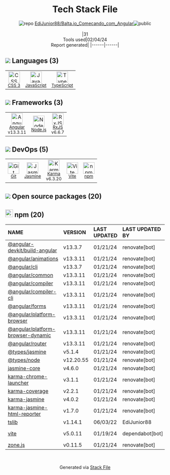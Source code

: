 <!--
&lt;--- Readme.md Snippet without images Start ---&gt;
## Tech Stack
EdiJunior88/Balta.io_Comecando_com_Angular is built on the following main stack:

- [Jasmine](http://jasmine.github.io/) – Javascript Testing Framework
- [Node.js](http://nodejs.org/) – Frameworks (Full Stack)
- [JavaScript](https://developer.mozilla.org/en-US/docs/Web/JavaScript) – Languages
- [Karma](http://karma-runner.github.io/) – Browser Testing
- [TypeScript](http://www.typescriptlang.org) – Languages
- [RxJS](http://reactivex.io/rxjs/) – Concurrency Frameworks
- [Angular](https://angular.io) – Javascript MVC Frameworks
- [Vite](https://vitejs.dev/) – JS Build Tools / JS Task Runners

Full tech stack [here](/techstack.md)

&lt;--- Readme.md Snippet without images End ---&gt;

&lt;--- Readme.md Snippet with images Start ---&gt;
## Tech Stack
EdiJunior88/Balta.io_Comecando_com_Angular is built on the following main stack:

- <img width='25' height='25' src='https://img.stackshare.io/service/831/7c0b595409af531b9cdeb07f8c513e8b.png' alt='Jasmine'/> [Jasmine](http://jasmine.github.io/) – Javascript Testing Framework
- <img width='25' height='25' src='https://img.stackshare.io/service/1011/n1JRsFeB_400x400.png' alt='Node.js'/> [Node.js](http://nodejs.org/) – Frameworks (Full Stack)
- <img width='25' height='25' src='https://img.stackshare.io/service/1209/javascript.jpeg' alt='JavaScript'/> [JavaScript](https://developer.mozilla.org/en-US/docs/Web/JavaScript) – Languages
- <img width='25' height='25' src='https://img.stackshare.io/service/1420/TidYGd6a.png' alt='Karma'/> [Karma](http://karma-runner.github.io/) – Browser Testing
- <img width='25' height='25' src='https://img.stackshare.io/service/1612/bynNY5dJ.jpg' alt='TypeScript'/> [TypeScript](http://www.typescriptlang.org) – Languages
- <img width='25' height='25' src='https://img.stackshare.io/service/1796/984368.png' alt='RxJS'/> [RxJS](http://reactivex.io/rxjs/) – Concurrency Frameworks
- <img width='25' height='25' src='https://img.stackshare.io/service/3745/cb8U-gL6_400x400.jpg' alt='Angular'/> [Angular](https://angular.io) – Javascript MVC Frameworks
- <img width='25' height='25' src='https://img.stackshare.io/service/21547/default_1aeac791cde11ff66cc0b20dcc6144eeb185c905.png' alt='Vite'/> [Vite](https://vitejs.dev/) – JS Build Tools / JS Task Runners

Full tech stack [here](/techstack.md)

&lt;--- Readme.md Snippet with images End ---&gt;
-->
<div align="center">

# Tech Stack File

![](https://img.stackshare.io/repo.svg "repo") [EdiJunior88/Balta.io_Comecando_com_Angular](https://github.com/EdiJunior88/Balta.io_Comecando_com_Angular)![](https://img.stackshare.io/public_badge.svg "public")
<br/><br/>
|31<br/>Tools used|02/04/24 <br/>Report generated|
|------|------|

</div>

## <img src='https://img.stackshare.io/languages.svg'/> Languages (3)

<table><tr>
  <td align='center'>
  <img width='36' height='36' src='https://img.stackshare.io/service/6727/css.png' alt='CSS 3'>
  <br>
  <sub><a href="https://developer.mozilla.org/en-US/docs/Web/CSS/CSS3">CSS 3</a></sub>
  <br>
  <sub></sub>
</td>

<td align='center'>
  <img width='36' height='36' src='https://img.stackshare.io/service/1209/javascript.jpeg' alt='JavaScript'>
  <br>
  <sub><a href="https://developer.mozilla.org/en-US/docs/Web/JavaScript">JavaScript</a></sub>
  <br>
  <sub></sub>
</td>

<td align='center'>
  <img width='36' height='36' src='https://img.stackshare.io/service/1612/bynNY5dJ.jpg' alt='TypeScript'>
  <br>
  <sub><a href="http://www.typescriptlang.org">TypeScript</a></sub>
  <br>
  <sub></sub>
</td>

</tr>
</table>

## <img src='https://img.stackshare.io/frameworks.svg'/> Frameworks (3)

<table><tr>
  <td align='center'>
  <img width='36' height='36' src='https://img.stackshare.io/service/3745/cb8U-gL6_400x400.jpg' alt='Angular'>
  <br>
  <sub><a href="https://angular.io">Angular</a></sub>
  <br>
  <sub>v13.3.11</sub>
</td>

<td align='center'>
  <img width='36' height='36' src='https://img.stackshare.io/service/1011/n1JRsFeB_400x400.png' alt='Node.js'>
  <br>
  <sub><a href="http://nodejs.org/">Node.js</a></sub>
  <br>
  <sub></sub>
</td>

<td align='center'>
  <img width='36' height='36' src='https://img.stackshare.io/service/1796/984368.png' alt='RxJS'>
  <br>
  <sub><a href="http://reactivex.io/rxjs/">RxJS</a></sub>
  <br>
  <sub>v6.6.7</sub>
</td>

</tr>
</table>

## <img src='https://img.stackshare.io/devops.svg'/> DevOps (5)

<table><tr>
  <td align='center'>
  <img width='36' height='36' src='https://img.stackshare.io/service/1046/git.png' alt='Git'>
  <br>
  <sub><a href="http://git-scm.com/">Git</a></sub>
  <br>
  <sub></sub>
</td>

<td align='center'>
  <img width='36' height='36' src='https://img.stackshare.io/service/831/7c0b595409af531b9cdeb07f8c513e8b.png' alt='Jasmine'>
  <br>
  <sub><a href="http://jasmine.github.io/">Jasmine</a></sub>
  <br>
  <sub></sub>
</td>

<td align='center'>
  <img width='36' height='36' src='https://img.stackshare.io/service/1420/TidYGd6a.png' alt='Karma'>
  <br>
  <sub><a href="http://karma-runner.github.io/">Karma</a></sub>
  <br>
  <sub>v6.3.20</sub>
</td>

<td align='center'>
  <img width='36' height='36' src='https://img.stackshare.io/service/21547/default_1aeac791cde11ff66cc0b20dcc6144eeb185c905.png' alt='Vite'>
  <br>
  <sub><a href="https://vitejs.dev/">Vite</a></sub>
  <br>
  <sub></sub>
</td>

<td align='center'>
  <img width='36' height='36' src='https://img.stackshare.io/service/1120/lejvzrnlpb308aftn31u.png' alt='npm'>
  <br>
  <sub><a href="https://www.npmjs.com/">npm</a></sub>
  <br>
  <sub></sub>
</td>

</tr>
</table>

## <img src='https://img.stackshare.io/group.svg' /> Open source packages (20)</h2>

## <img width='24' height='24' src='https://img.stackshare.io/service/1120/lejvzrnlpb308aftn31u.png'/> npm (20)

| NAME                                                                                         | VERSION   | LAST UPDATED | LAST UPDATED BY | LICENSE | VULNERABILITIES                                                            |
| :------------------------------------------------------------------------------------------- | :-------- | :----------- | :-------------- | :------ | :------------------------------------------------------------------------- |
| [@angular-devkit/build-angular](https://www.npmjs.com/@angular-devkit/build-angular)         | v13.3.7   | 01/21/24     | renovate[bot]   | MIT     | N/A                                                                        |
| [@angular/animations](https://www.npmjs.com/@angular/animations)                             | v13.3.11  | 01/21/24     | renovate[bot]   | MIT     | N/A                                                                        |
| [@angular/cli](https://www.npmjs.com/@angular/cli)                                           | v13.3.7   | 01/21/24     | renovate[bot]   | MIT     | N/A                                                                        |
| [@angular/common](https://www.npmjs.com/@angular/common)                                     | v13.3.11  | 01/21/24     | renovate[bot]   | MIT     | N/A                                                                        |
| [@angular/compiler](https://www.npmjs.com/@angular/compiler)                                 | v13.3.11  | 01/21/24     | renovate[bot]   | MIT     | N/A                                                                        |
| [@angular/compiler-cli](https://www.npmjs.com/@angular/compiler-cli)                         | v13.3.11  | 01/21/24     | renovate[bot]   | MIT     | N/A                                                                        |
| [@angular/forms](https://www.npmjs.com/@angular/forms)                                       | v13.3.11  | 01/21/24     | renovate[bot]   | MIT     | N/A                                                                        |
| [@angular/platform-browser](https://www.npmjs.com/@angular/platform-browser)                 | v13.3.11  | 01/21/24     | renovate[bot]   | MIT     | N/A                                                                        |
| [@angular/platform-browser-dynamic](https://www.npmjs.com/@angular/platform-browser-dynamic) | v13.3.11  | 01/21/24     | renovate[bot]   | MIT     | N/A                                                                        |
| [@angular/router](https://www.npmjs.com/@angular/router)                                     | v13.3.11  | 01/21/24     | renovate[bot]   | MIT     | N/A                                                                        |
| [@types/jasmine](https://www.npmjs.com/@types/jasmine)                                       | v5.1.4    | 01/21/24     | renovate[bot]   | MIT     | N/A                                                                        |
| [@types/node](https://www.npmjs.com/@types/node)                                             | v12.20.55 | 01/21/24     | renovate[bot]   | MIT     | N/A                                                                        |
| [jasmine-core](https://www.npmjs.com/jasmine-core)                                           | v4.6.0    | 01/21/24     | renovate[bot]   | MIT     | N/A                                                                        |
| [karma-chrome-launcher](https://www.npmjs.com/karma-chrome-launcher)                         | v3.1.1    | 01/21/24     | renovate[bot]   | MIT     | N/A                                                                        |
| [karma-coverage](https://www.npmjs.com/karma-coverage)                                       | v2.2.1    | 01/21/24     | renovate[bot]   | MIT     | N/A                                                                        |
| [karma-jasmine](https://www.npmjs.com/karma-jasmine)                                         | v4.0.2    | 01/21/24     | renovate[bot]   | MIT     | N/A                                                                        |
| [karma-jasmine-html-reporter](https://www.npmjs.com/karma-jasmine-html-reporter)             | v1.7.0    | 01/21/24     | renovate[bot]   | MIT     | N/A                                                                        |
| [tslib](https://www.npmjs.com/tslib)                                                         | v1.14.1   | 06/03/22     | EdiJunior88     | 0BSD    | N/A                                                                        |
| [vite](https://www.npmjs.com/vite)                                                           | v5.0.11   | 01/19/24     | dependabot[bot] | N/A     | [CVE-2024-23331](https://github.com/advisories/GHSA-c24v-8rfc-w8vw) (High) |
| [zone.js](https://www.npmjs.com/zone.js)                                                     | v0.11.5   | 01/21/24     | renovate[bot]   | MIT     | N/A                                                                        |

<br/>
<div align='center'>

Generated via [Stack File](https://github.com/marketplace/stack-file)
